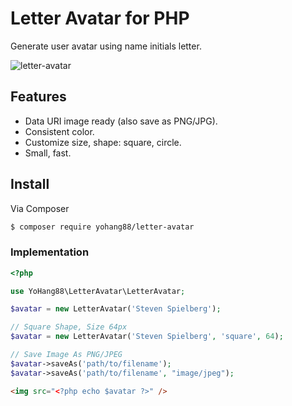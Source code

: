 # Letter Avatar for PHP

Generate user avatar using name initials letter.

![letter-avatar](https://cloud.githubusercontent.com/assets/618412/12192012/835c7488-b60d-11e5-9276-d06f42d11a86.png)

## Features
* Data URI image ready (also save as PNG/JPG).
* Consistent color.
* Customize size, shape: square, circle.
* Small, fast.

## Install

Via Composer

``` bash
$ composer require yohang88/letter-avatar
```

### Implementation

``` php
<?php

use YoHang88\LetterAvatar\LetterAvatar;

$avatar = new LetterAvatar('Steven Spielberg');

// Square Shape, Size 64px
$avatar = new LetterAvatar('Steven Spielberg', 'square', 64);

// Save Image As PNG/JPEG
$avatar->saveAs('path/to/filename');
$avatar->saveAs('path/to/filename', "image/jpeg");

```

``` html
<img src="<?php echo $avatar ?>" />
```
